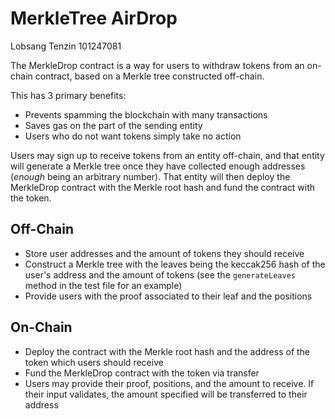 # MerkleTree AirDrop

Lobsang Tenzin 101247081

The MerkleDrop contract is a way for users to withdraw tokens from an on-chain contract, based on a Merkle tree constructed off-chain.

This has 3 primary benefits:
- Prevents spamming the blockchain with many transactions
- Saves gas on the part of the sending entity
- Users who do not want tokens simply take no action

Users may sign up to receive tokens from an entity off-chain, and that entity will generate a Merkle tree once they have collected enough addresses (_enough_ being an arbitrary number). That entity will then deploy the MerkleDrop contract with the Merkle root hash and fund the contract with the token.

## Off-Chain

- Store user addresses and the amount of tokens they should receive
- Construct a Merkle tree with the leaves being the keccak256 hash of the user's address and the amount of tokens (see the `generateLeaves` method in the test file for an example)
- Provide users with the proof associated to their leaf and the positions

## On-Chain

- Deploy the contract with the Merkle root hash and the address of the token which users should receive
- Fund the MerkleDrop contract with the token via transfer
- Users may provide their proof, positions, and the amount to receive. If their input validates, the amount specified will be transferred to their address